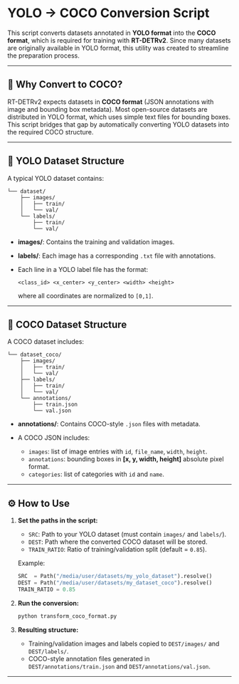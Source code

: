 # YOLO → COCO Conversion Script

This script converts datasets annotated in **YOLO format** into the **COCO format**, which is required for training with **RT-DETRv2**. Since many datasets are originally available in YOLO format, this utility was created to streamline the preparation process.

---

## 📌 Why Convert to COCO?

RT-DETRv2 expects datasets in **COCO format** (JSON annotations with image and bounding box metadata). Most open-source datasets are distributed in YOLO format, which uses simple text files for bounding boxes. This script bridges that gap by automatically converting YOLO datasets into the required COCO structure.

---

## 📂 YOLO Dataset Structure

A typical YOLO dataset contains:

```
└── dataset/
    ├── images/
    │   ├── train/
    │   └── val/
    └── labels/
        ├── train/
        └── val/
```

* **images/**: Contains the training and validation images.
* **labels/**: Each image has a corresponding `.txt` file with annotations.
* Each line in a YOLO label file has the format:

  ```
  <class_id> <x_center> <y_center> <width> <height>
  ```

  where all coordinates are normalized to `[0,1]`.

---

## 📂 COCO Dataset Structure

A COCO dataset includes:

```
└── dataset_coco/
    ├── images/
    │   ├── train/
    │   └── val/
    ├── labels/
    │   ├── train/
    │   └── val/
    └── annotations/
        ├── train.json
        └── val.json
```

* **annotations/**: Contains COCO-style `.json` files with metadata.
* A COCO JSON includes:

  * `images`: list of image entries with `id`, `file_name`, `width`, `height`.
  * `annotations`: bounding boxes in **\[x, y, width, height]** absolute pixel format.
  * `categories`: list of categories with `id` and `name`.

---

## ⚙️ How to Use

1. **Set the paths in the script:**

   * `SRC`: Path to your YOLO dataset (must contain `images/` and `labels/`).
   * `DEST`: Path where the converted COCO dataset will be stored.
   * `TRAIN_RATIO`: Ratio of training/validation split (default = `0.85`).

   Example:

   ```python
   SRC  = Path("/media/user/datasets/my_yolo_dataset").resolve()
   DEST = Path("/media/user/datasets/my_dataset_coco").resolve()
   TRAIN_RATIO = 0.85
   ```

2. **Run the conversion:**

   ```bash
   python transform_coco_format.py
   ```

3. **Resulting structure:**

   * Training/validation images and labels copied to `DEST/images/` and `DEST/labels/`.
   * COCO-style annotation files generated in `DEST/annotations/train.json` and `DEST/annotations/val.json`.

---


